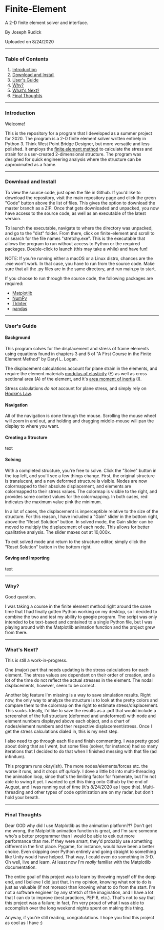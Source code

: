 # Finite-Element
A 2-D finite element solver and interface.

By Joseph Rudick

Uploaded on 8/24/2020

---

### Table of Contents
1. [Introduction](#Introduction)
2. [Download and Install](#download-and-install)
3. [User's Guide](#users-guide)
4. [Why?](#why)
5. [What's Next?](#whats-next)
6. [Final Thoughts](#final-thoughts)

---

### Introduction
Welcome!

This is the repository for a program that I developed as a summer project for 2020.  The program is a 2-D finite element solver written entirely in Python 3.  Think West Point Bridge Designer, but more versatile and less polished.  It employs the [finite element method](https://en.wikipedia.org/wiki/Finite_element_method) to calculate the stress and strain for a user-created 2-dimensional structure.  The program was designed for quick engineering analysis where the structure can be approximated as a frame.

---

### Download and Install
To view the source code, just open the file in Github.  If you'd like to download the repository, visit the main repository page and click the green "Code" button above the list of files.  This gives the option to download the master branch as a ZIP.  Once that gets downloaded and unpacked, you now have access to the source code, as well as an executable of the latest version.

To launch the executable, navigate to where the directory was unpacked, and go to the "dist" folder.  From there, click on finite-element and scroll to or search for the file names "stretchy.exe".  This is the executable that allows the program to run without access to Python or the required packages.  Double-click to launch (this may take a while) and have fun!

NOTE:  If you're running either a macOS or a Linux distro, chances are the .exe won't work.  In that case, you have to run from the source code.  Make sure that all the .py files are in the same directory, and run main.py to start.

If you choose to run through the source code, the following packages are required:

* [Matplotlib](https://matplotlib.org/#)
* [NumPy](https://numpy.org/)
* [TkInter](https://docs.python.org/3/library/tkinter.html)
* [pandas](https://pandas.pydata.org/)

---

### User's Guide
#### Background
This program solves for the displacement and stress of frame elements using equations found in chapters 3 and 5 of "A First Course in the Finite Element Method" by Daryl L. Logan.

The displacement calculations account for plane strain in the elements, and require the element materials [modulus of elasticity](https://en.wikipedia.org/wiki/Elastic_modulus) (E) as well as cross sectional area (A) of the element, and it's [area moment of inertia](https://en.wikipedia.org/wiki/List_of_second_moments_of_area) (I).

Stress calculations *do not* account for plane stress, and simply rely on [Hooke's Law](https://en.wikipedia.org/wiki/Hooke's_law).

#### Navigation
All of the navigation is done through the mouse.  Scrolling the mouse wheel will zoom in and out, and holding and dragging middle-mouse will pan the display to where you want.

#### Creating a Structure
text

#### Solving
With a completed structure, you're free to solve.  Click the "Solve" button in the top left, and you'll see a few things change.  First, the original structure is translucent, and a new deformed structure is visible.  Nodes are now colormapped to their absolute displacement, and elements are colormapped to their stress values.  The colormap is visible to the right, and provides some context values for the colormapping.  In both cases, red indicates the maximum value pink the minimum.

In a lot of cases, the displacement is imperceptible relative to the size of the structure.  For this reason, I have included a "Gain" slider in the bottom right, above the "Reset Solution" button.  In solved mode, the Gain slider can be moved to multiply the displacement of each node.  This allows for better qualitative analysis.  The slider maxes out at 10,000x.

To exit solved mode and return to the structure editor, simply click the "Reset Solution" button in the bottom right.

#### Saving and Importing
text

---

### Why?
Good question.

I was taking a course in the finite element method right around the same time that I had finally gotten Python working on my desktop, so I decided to combine the two and test my ability to ~~google~~ program.  The script was only intended to be text-based and contained to a single Python file, but I was playing around with the Matplotlib animation function and the project grew from there.

---

### What's Next?
This is still a work-in-progress.

One (major) part that needs updating is the stress calculations for each element.  The stress values are dependant on their order of creation, and a lot of the time do not reflect the actual stresses in the element.  The nodal displacements, however, seem to be correct.

Another big feature I'm missing is a way to save simulation results.  Right now, the only way to analyze the structure is to look at the pretty colors and compare them to the colormap on the right to estimate stress/displacement.  This sucks.  Ideally, I'd like to save the results as a .pdf that would include a screenshot of the full structure (deformed and undeformed) with node and element numbers displayed above each object, and a chart of nodes/element numbers and ther respective displacement/stress.  Once I get the stress calculations dialed in, this is my next step.

I also need to go through each file and finish commenting.  I was pretty good about doing that as I went, but some files (solver, for instance) had so many iterations that I decided to do that when I finished messing with that file (ad infinitum).

This program runs okay(ish).  The more nodes/elements/forces etc. the worse it runs, and it drops off *quickly*.  I dove a little bit into multi-threading the animation loop, since that's the limiting factor for framerate, but I'm not able to swing it yet.  I wanted to get this thing onto Github by the end of August, and I was running out of time (it's 8/24/2020 as I type this).  Multi-threading and other types of code optimization are on my radar, but don't hold your breath.

---

### Final Thoughts
Dear GOD why did I use Matplotlib as the animation platform?!?  Don't get me wrong, the Matplotlib animation function is great, and I'm sure someone who's a better programmer than I would be able to eek out more performance than me.  If they were smart, they'd probably use something different in the first place.  Pygame, for instance, would have been a better choice.  Even skipping over Python entirely and going straight to something like Unity would have helped.  That way, I could even do something in 3-D.  Oh well, live and learn.  At least now I'm *really* familiar with the Matplotlib documentation.

The entire goal of this project was to learn by throwing myself off the deep end, and I believe I did just that.  In my opinion, knowing what *not* to do is just as valuable (if not moreso) than knowing what to do from the start.  I'm not a software engineer by any stretch of the imagination, and I have a lot that I can do to improve (best practices, PEP 8, etc.).  That's not to say that this project was a failure; in fact, I'm very proud of what I was able to accomplish over the long weekend nights spent on making this thing.

Anyway, if you're still reading, congratulations.  I hope you find this project as cool as I have :)
